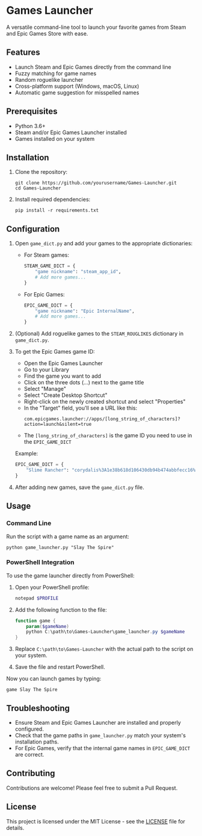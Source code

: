 # Games Launcher

A versatile command-line tool to launch your favorite games from Steam and Epic Games Store with ease.

## Features

- Launch Steam and Epic Games directly from the command line
- Fuzzy matching for game names
- Random roguelike launcher
- Cross-platform support (Windows, macOS, Linux)
- Automatic game suggestion for misspelled names

## Prerequisites

- Python 3.6+
- Steam and/or Epic Games Launcher installed
- Games installed on your system

## Installation

1. Clone the repository:
   ```
   git clone https://github.com/yourusername/Games-Launcher.git
   cd Games-Launcher
   ```

2. Install required dependencies:
   ```
   pip install -r requirements.txt
   ```

## Configuration

1. Open `game_dict.py` and add your games to the appropriate dictionaries:

   - For Steam games:
     ```python
     STEAM_GAME_DICT = {
         "game nickname": "steam_app_id",
         # Add more games...
     }
     ```

   - For Epic Games:
     ```python
     EPIC_GAME_DICT = {
         "game nickname": "Epic InternalName",
         # Add more games...
     }
     ```

2. (Optional) Add roguelike games to the `STEAM_ROUGLIKES` dictionary in `game_dict.py`.

3. To get the Epic Games game ID:
   - Open the Epic Games Launcher
   - Go to your Library
   - Find the game you want to add
   - Click on the three dots (...) next to the game title
   - Select "Manage"
   - Select "Create Desktop Shortcut"
   - Right-click on the newly created shortcut and select "Properties"
   - In the "Target" field, you'll see a URL like this:
      ```
      com.epicgames.launcher://apps/[long_string_of_characters]?action=launch&silent=true
      ```
   - The `[long_string_of_characters]` is the game ID you need to use in the `EPIC_GAME_DICT`

   Example:
   ```python
   EPIC_GAME_DICT = {
       "Slime Rancher": "corydalis%3A1e38b618d106430db94b474abbfecc16%3ACorydalis",
   }
   ```

4. After adding new games, save the `game_dict.py` file.

## Usage

### Command Line

Run the script with a game name as an argument:
```
python game_launcher.py "Slay The Spire"
```

### PowerShell Integration

To use the game launcher directly from PowerShell:

1. Open your PowerShell profile:
   ```powershell
   notepad $PROFILE
   ```

2. Add the following function to the file:
   ```powershell
   function game {
       param($gameName)
       python C:\path\to\Games-Launcher\game_launcher.py $gameName
   }
   ```

3. Replace `C:\path\to\Games-Launcher` with the actual path to the script on your system.

4. Save the file and restart PowerShell.

Now you can launch games by typing:
```
game Slay The Spire
```

## Troubleshooting

- Ensure Steam and Epic Games Launcher are installed and properly configured.
- Check that the game paths in `game_launcher.py` match your system's installation paths.
- For Epic Games, verify that the internal game names in `EPIC_GAME_DICT` are correct.

## Contributing

Contributions are welcome! Please feel free to submit a Pull Request.

## License

This project is licensed under the MIT License - see the [LICENSE](LICENSE) file for details.

